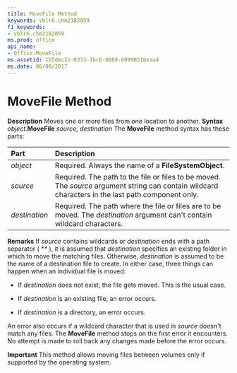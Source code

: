 ```yaml
---
title: MoveFile Method
keywords: vblr6.chm2182059
f1_keywords:
- vblr6.chm2182059
ms.prod: office
api_name:
- Office.MoveFile
ms.assetid: 1b5dec21-8333-1bc6-0088-6999051beaa4
ms.date: 06/08/2017
---
```



# MoveFile Method



 **Description**
Moves one or more files from one location to another.
 **Syntax**
 _object_.**MoveFile** _source_, _destination_
The  **MoveFile** method syntax has these parts:


|**Part**|**Description**|
|:-----|:-----|
| _object_|Required. Always the name of a  **FileSystemObject**.|
| _source_|Required. The path to the file or files to be moved. The  _source_ argument string can contain wildcard characters in the last path component only.|
| _destination_|Required. The path where the file or files are to be moved. The  _destination_ argument can't contain wildcard characters.|
 **Remarks**
If  _source_ contains wildcards or _destination_ ends with a path separator ( **\** ), it is assumed that _destination_ specifies an existing folder in which to move the matching files. Otherwise, _destination_ is assumed to be the name of a destination file to create. In either case, three things can happen when an individual file is moved:


- If  _destination_ does not exist, the file gets moved. This is the usual case.
    
- If  _destination_ is an existing file, an error occurs.
    
- If  _destination_ is a directory, an error occurs.
    

An error also occurs if a wildcard character that is used in  _source_ doesn't match any files. The **MoveFile** method stops on the first error it encounters. No attempt is made to roll back any changes made before the error occurs.


 **Important**  This method allows moving files between volumes only if supported by the operating system.



